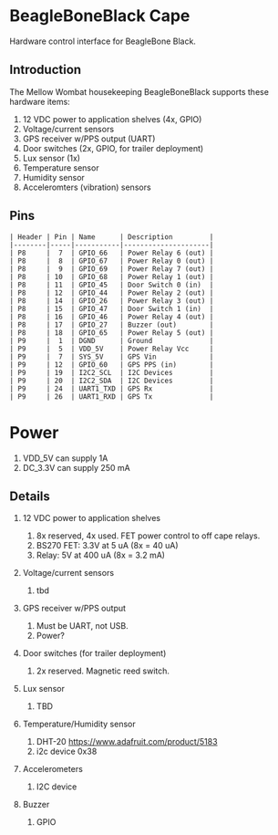 # BeagleBoneBlack Cape
Hardware control interface for BeagleBone Black.

## Introduction
The Mellow Wombat housekeeping BeagleBoneBlack supports these hardware items:
1. 12 VDC power to application shelves (4x, GPIO)
1. Voltage/current sensors
1. GPS receiver w/PPS output (UART)
1. Door switches (2x, GPIO, for trailer deployment)
1. Lux sensor (1x)
1. Temperature sensor
1. Humidity sensor
1. Acceleromters (vibration) sensors

## Pins
    | Header | Pin | Name      | Description         |
    |--------|-----|-----------|---------------------|
    | P8     |  7  | GPIO_66   | Power Relay 6 (out) |
    | P8     |  8  | GPIO_67   | Power Relay 0 (out) |
    | P8     |  9  | GPIO_69   | Power Relay 7 (out) |
    | P8     | 10  | GPIO_68   | Power Relay 1 (out) |
    | P8     | 11  | GPIO_45   | Door Switch 0 (in)  |
    | P8     | 12  | GPIO_44   | Power Relay 2 (out) |
    | P8     | 14  | GPIO_26   | Power Relay 3 (out) |
    | P8     | 15  | GPIO_47   | Door Switch 1 (in)  |
    | P8     | 16  | GPIO_46   | Power Relay 4 (out) |
    | P8     | 17  | GPIO_27   | Buzzer (out)        |
    | P8     | 18  | GPIO_65   | Power Relay 5 (out) |
    | P9     |  1  | DGND      | Ground              |
    | P9     |  5  | VDD_5V    | Power Relay Vcc     |
    | P9     |  7  | SYS_5V    | GPS Vin             |
    | P9     | 12  | GPIO_60   | GPS PPS (in)        |
    | P9     | 19  | I2C2_SCL  | I2C Devices         |
    | P9     | 20  | I2C2_SDA  | I2C Devices         |
    | P9     | 24  | UART1_TXD | GPS Rx              |
    | P9     | 26  | UART1_RXD | GPS Tx              |

# Power
1. VDD_5V can supply 1A
1. DC_3.3V can supply 250 mA  

## Details
1. 12 VDC power to application shelves
    1. 8x reserved, 4x used.  FET power control to off cape relays.
    1. BS270 FET: 3.3V at 5 uA (8x = 40 uA)
    1. Relay: 5V at 400 uA (8x = 3.2 mA)

1. Voltage/current sensors
    1. tbd

1. GPS receiver w/PPS output
    1. Must be UART, not USB.
    1. Power?

1. Door switches (for trailer deployment)
    1. 2x reserved.  Magnetic reed switch.

1. Lux sensor
    1. TBD

1. Temperature/Humidity sensor
    1. DHT-20 https://www.adafruit.com/product/5183
    1. i2c device 0x38

1. Accelerometers
    1. I2C device
    
1. Buzzer
    1. GPIO
